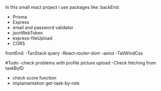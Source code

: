 In this small react project i use packages like:
backEnd: 
- Prisma
- Express
- email and password validator
- jsonWebToken
- express-fileUpload 
- CORS

frontEnd:
-TanStack query
-React-router-dom
-axios
-TailWindCss

#Todo
-check problems with profile picture upload
-Check fetching from taskByID
- check score function
- implamantation get-task-by-role
